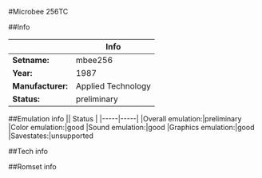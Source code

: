 #Microbee 256TC

##Info

||Info|
|-----|-----|
|**Setname:**|mbee256
|**Year:**|1987
|**Manufacturer:**|Applied Technology
|**Status:**|preliminary

##Emulation info
|| Status |
|-----|-----|
|Overall emulation:|preliminary
|Color emulation:|good
|Sound emulation:|good
|Graphics emulation:|good
|Savestates:|unsupported

##Tech info

##Romset info

<!--- START OF EDITED COMMENT DO NOT TOUCH TEXT ABOVE-->
